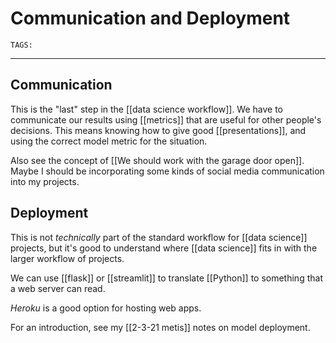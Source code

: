 # Communication and Deployment
`TAGS:`  

---
## Communication
This is the "last" step in the [[data science workflow]]. We have to communicate our results using [[metrics]] that are useful for other people's decisions. This means knowing how to give good [[presentations]], and using the correct model metric for the situation. 

Also see the concept of [[We should work with the garage door open]]. Maybe I should be incorporating some kinds of social media communication into my projects. 

## Deployment
This is not *technically* part of the standard workflow for [[data science]] projects, but it's good to understand where [[data science]] fits in with the larger workflow of projects. 

We can use [[flask]] or [[streamlit]] to translate [[Python]] to something that a web server can read. 

*Heroku* is a good option for hosting web apps. 

For an introduction, see my [[2-3-21 metis]] notes on model deployment. 
